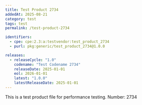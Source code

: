 ```yaml
---
title: Test Product 2734
addedAt: 2025-08-21
category: test
tags: test
permalink: /test-product-2734

identifiers:
  - cpe: cpe:2.3:a:testvendor:test_product_2734
  - purl: pkg:generic/test_product_2734@1.0.0

releases:
  - releaseCycle: "1.0"
    codename: "Test Codename 2734"
    releaseDate: 2025-01-01
    eol: 2026-01-01
    latest: "1.0.0"
    latestReleaseDate: 2025-01-01
---
```


This is a test product file for performance testing. Number: 2734
